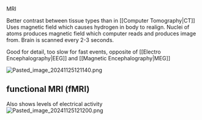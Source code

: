 MRI

Better contrast between tissue types than in \[\[Computer Tomography|CT]]
Uses magnetic field which causes hydrogen in body to realign. Nuclei of atoms produces magnetic field which computer reads and produces image from.
Brain is scanned every 2-3 seconds.

Good for detail, too slow for fast events, opposite of \[\[Electro Encephalography|EEG]] and \[\[Magnetic Encephalography|MEG]]

![Pasted\_image\_20241125121140.png](pasted_image_20241125121140.png)

## functional MRI (fMRI)

Also shows levels of electrical activity
![Pasted\_image\_20241125121200.png](pasted_image_20241125121200.png)
